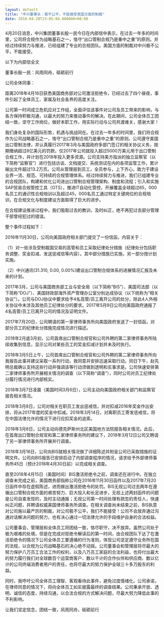 ```yaml
---
layout: default
title: "中兴董事长：极不公平，不能接受美国方面的制裁"
date: 2018-04-20T23:05:04.000000+08:00
---
```


4月20日消息，中兴集团董事长殷一民今日在内部信中表示，在过去一年多的时间里，公司将合规作为战略基石之一，恪守“出口管制合规乃是重中之重”的原则。并经过持续努力与推进，已经组建了专业的合规团队。美国方面的制裁对中兴极不公平，不能接受。

以下为内部信全文

董事长殷一民：风雨同舟，砥砺前行

公司全体同事：

距离2018年4月16日获悉美国商务部对公司激活拒绝令，已经过去了四个昼夜，事件引起了全体员工、家属及社会各界的高度关注。

公司第一时间成立危机应对工作组，全面评估该事件对公司及员工带来的影响，与各方保持积极沟通，以最大的努力来推动事件的解决。在此期间，公司全体员工团结一致，坚守工作岗位，做好本职工作，用实际行动与公司共渡难关，感谢大家！

我们身处复杂的国际形势，机遇与挑战同在。在过去一年多的时间里，我们将合规作为公司战略基石之一，恪守“出口管制合规乃是重中之重”的原则。公司遵守美国出口管制法律，并认真履行2017年3月与美国政府多部门签订的相关协议义务，按期缴纳超过8亿美元的罚款。仅2017年公司就投入超过5000万美元用于出口管制合规工作，并计划在2018年投入更多资源。公司支持美方指派的独立监察官（以下简称“监察官”）进行包括访谈、文档提交、系统测试在内的各项监管工作，累计输出文件超过13.2万页。公司从管理层到员工，全员参与，上下齐心，致力于建设业界一流、规范、可持续的合规管理体系。经过持续努力与推进，我们已组建专业的合规团队，构建和优化公司进出口管制合规管理架构、制度和流程；引入和实施SAP贸易合规管控工具（GTS），推进IT自动化管控，开展覆盖全球超过65，000名员工的通识性合规培训以及超过45，000名员工通过特定关键岗位的合规培训，在合规文化与制度建设方面取得了巨大的进步。

在合规建设推进过程中，我们吸取过去的教训，及时纠正，绝不再犯过去部分管理干部曾经犯过的错误。

整个事件过程如下：

2016年11月30日，公司向美国政府相关部门提交了一份信函，内容关于：

（1）对一些涉及受制裁国交易的高管和员工采取纪律处分措施（纪律处分包括职务调整、奖金扣减、发送惩戒信等内容）。其中部分措施已实施，另一部分按计划实施。

（2）中兴通讯(31.310, 0.00, 0.00%)建设出口管制合规体系的进展情况汇报及未来的计划。

2017年3月，公司与美国商务部工业与安全局（以下简称“BIS”）、美国司法部（以下简称“DOJ”）、美国财政部海外资产管理办公室分别达成协议（以下统称为“相关协议”）。公司与DOJ协议中要求给予4名高管/员工离开公司的处分，除此4人外相关协议中未涉及其他员工纪律处分的要求。2017年5月9日公司向美国政府通报了4名高管/员工已离开公司的情况及证明文件。

2017年7月20日，公司聘请的第一家律师事务所向美国政府发送了一封信函，对部分员工的纪律处分措施完成情况进行描述。

2018年2月底3月初，公司首席出口管制合规官和公司外聘的第二家律师事务所陆续收集到信息，显示公司对某些员工的奖金扣减计划并未及时执行。

2018年3月5日上午，公司首席出口管制合规官和公司外聘的第二家律师事务所向我报告此事并建议采取一系列行动，我同意并安排迅速采取行动。同日下午，赵先明总裁确认支持这些行动并强调该等行动须做到透明和实事求是。公司快速安排第二家律师事务所开展相关情况的调查（以下简称“调查”），同时公司对员工纪律处分履行情况进行内部核实。

2018年3月7日凌晨（美国时间3月6日），公司主动向美国政府相关部门和监察官报告相关情况。

2018年3月8日，公司对相关在职员工发出惩戒信，并对扣减2016年奖金作出安排，将从2017年度的奖金中扣减。2018年3月14日，对离职员工寄发惩戒信，将在中国法律允许的情况下进行应扣奖金的追索。

2018年3月8日，公司主动向德克萨斯州北区美国地方法院报告相关情况。此后，在首席出口管制合规官和第二家律师事务所的建议下，2018年3月12日公司又聘请了另一家律师事务所开展并行调查。

2018年3月16日，公司向BIS就相关情况做了详细陈述并附呈公司已采取措施的证明文件。公司向BIS报告已安排启动了内部调查程序的情况，请求给予外部律师事务所45日（预计2018年4月30日前）以完成相关调查。

直至2018年4月15日（美国时间）BIS激活拒绝令之前，调查还在进行中。在独立调查未完成之前，美国商务部指称公司在2016年11月30日函件以及2017年7月20日函件中存在虚假陈述，进而做出激活拒绝令的处罚。BIS无视公司过去两年在遵循出口管制合规方面的艰苦努力、巨大投入和长足进步，无视上述两封函件的问题是公司自查发现的，及时主动通报；无视公司第一时间处理有疏忽的责任人，快速纠正问题，并聘请权威美国律师事务所调查。在相关调查尚未结束之前，BIS执意对公司施以最严厉的制裁，对公司极不公平，我们不能接受！公司不会放弃通过沟通对话解决问题的努力，也有决心通过一切法律允许的手段维护自身的合法权益。

公司董事会、管理层和全体员工将团结一致，恪尽职守，决不放弃。虽然公司处于极为艰难的处境，但是在完成对拒绝令解读后的第一时间，由合规团队下达了在激活拒绝令的情况下公司全体员工要遵循的行为准则，体现公司坚定遵守业务所在国的法规，以合规为公司战略基石的决心绝不动摇。公司董事会和管理层将尽最大的努力保护八万员工合法工作的权利，以及八万员工家庭的合法利益，也将付出最大的努力履行我们对全球数百个运营商客户、数以千计的合作伙伴和供应商、数以亿计的公司终端消费者用户的责任，也将尽最大的努力保护全球三十多万股东的利益。

同时，我呼吁公司全体员工理智、客观看待此事件，避免过度情绪化。公司承诺，在律师同意的情况下，将向全体员工如实披露最终的调查结果。公司秉承开放、透明、诚信的态度，持续沟通，以合法合规的方式解决问题，尽最大努力降低此事的不利影响。

让我们坚定信念，团结一致，风雨同舟，砥砺前行

